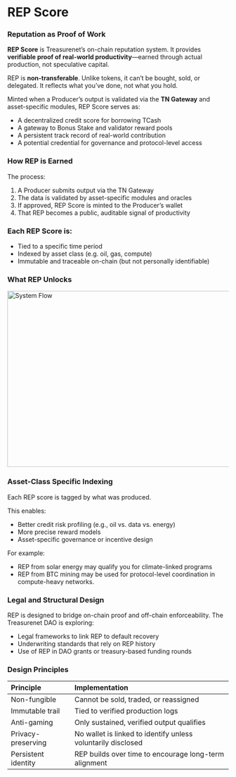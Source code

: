 # REP Score

### **Reputation as Proof of Work**

**REP Score** is Treasurenet’s on-chain reputation system. It provides **verifiable proof of real-world productivity**—earned through actual production, not speculative capital.

REP is **non-transferable**. Unlike tokens, it can’t be bought, sold, or delegated. It reflects what you’ve done, not what you hold.

Minted when a Producer’s output is validated via the **TN Gateway** and asset-specific modules, REP Score serves as:

* A decentralized credit score for borrowing TCash  
* A gateway to Bonus Stake and validator reward pools  
* A persistent track record of real-world contribution  
* A potential credential for governance and protocol-level access

### **How REP is Earned**

The process:
1. A Producer submits output via the TN Gateway
2. The data is validated by asset-specific modules and oracles
3. If approved, REP Score is minted to the Producer’s wallet
4. That REP becomes a public, auditable signal of productivity 


### **Each REP Score is:**

* Tied to a specific time period
* Indexed by asset class (e.g. oil, gas, compute)
* Immutable and traceable on-chain (but not personally identifiable)


### **What REP Unlocks**

<img src="/img/docs/TokenomicsOverview/b5.jpg" alt="System Flow" width="800" height="400" />

### **Asset-Class Specific Indexing**
Each REP score is tagged by what was produced.

This enables:
* Better credit risk profiling (e.g., oil vs. data vs. energy)
* More precise reward models
* Asset-specific governance or incentive design

For example:
* REP from solar energy may qualify you for climate-linked programs
* REP from BTC mining may be used for protocol-level coordination in compute-heavy networks.

### **Legal and Structural Design**

REP is designed to bridge on-chain proof and off-chain enforceability.
The Treasurenet DAO is exploring:

* Legal frameworks to link REP to default recovery
* Underwriting standards that rely on REP history
* Use of REP in DAO grants or treasury-based funding rounds

### **Design Principles**
| Principle | Implementation  |
| :---- | :---- |
| Non-fungible | Cannot be sold, traded, or reassigned |
| Immutable trail | Tied to verified production logs |
| Anti-gaming | Only sustained, verified output qualifies |
| Privacy-preserving | No wallet is linked to identify unless voluntarily disclosed |
| Persistent identity | REP builds over time to encourage long-term alignment  |
